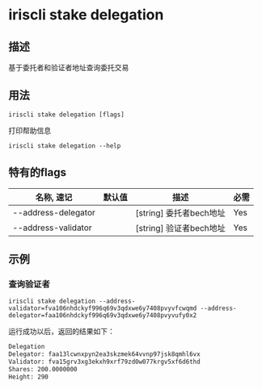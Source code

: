# iriscli stake delegation

## 描述

基于委托者和验证者地址查询委托交易

## 用法

```
iriscli stake delegation [flags]
```
打印帮助信息
```
iriscli stake delegation --help
```
## 特有的flags

| 名称, 速记             | 默认值                      | 描述                                                                 | 必需     |
| --------------------- | -------------------------- | -------------------------------------------------------------------- | -------- |
| --address-delegator   |                            | [string] 委托者bech地址                                               | Yes      |
| --address-validator   |                            | [string] 验证者bech地址                                               | Yes      |

## 示例

### 查询验证者

```
iriscli stake delegation --address-validator=fva106nhdckyf996q69v3qdxwe6y7408pvyvfcwqmd --address-delegator=faa106nhdckyf996q69v3qdxwe6y7408pvyvufy0x2

```

运行成功以后，返回的结果如下：

```txt
Delegation
Delegator: faa13lcwnxpyn2ea3skzmek64vvnp97jsk8qmhl6vx
Validator: fva15grv3xg3ekxh9xrf79zd0w077krgv5xf6d6thd
Shares: 200.0000000
Height: 290
```
